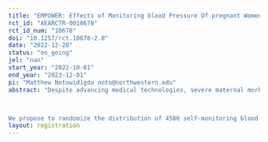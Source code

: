 ```yaml
---
title: "EMPOWER: Effects of Monitoring blood Pressure Of pregnant Women Electronically and Remotely"
rct_id: "AEARCTR-0010678"
rct_id_num: "10678"
doi: "10.1257/rct.10678-2.0"
date: "2022-12-20"
status: "on_going"
jel: "nan"
start_year: "2022-10-01"
end_year: "2023-12-01"
pi: "Matthew Notowidigdo noto@northwestern.edu"
abstract: "Despite advancing medical technologies, severe maternal morbidity has increased by about 200 percent over the past few decades (CDC 2021). A recent study found that 4 out of 5 pregnancy-related deaths are preventable. A common cause of maternal mortality is preeclampsia – a dangerous pregnancy and postpartum complication associated with high blood pressure which can result in seizure, organ damage, or stroke. It affects about 1 in 25 pregnant women and causes 15 percent of premature births (CDC 2021). Several interventions have aimed to mitigate the devastating effects of preeclampsia, including the distribution of self-monitoring blood pressure (SMBP) cuffs. Distributing SMBP cuffs may allow for the early detection of possible increases in blood pressure and give women agency within their own health care decisions.

We propose to randomize the distribution of 4500 self-monitoring blood pressure cuffs (SMBP)- across prenatal facilities in the state of Missouri. Using Medicaid data, provider-level surveys, and individual-level SMS surveys, we will assess the impact that the distribution of SMBPs has on the detection and management of hypertensive disorders of pregnancy, feelings of empowerment during the prenatal and postpartum periods for vulnerable women, and the detection or management of high blood pressure in other household members through spillover effects. "
layout: registration
---
```


